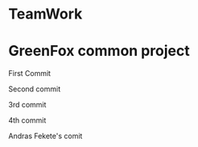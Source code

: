 # TeamWork
GreenFox common project
=======================

First Commit

Second commit

3rd commit

4th commit

Andras Fekete's comit
